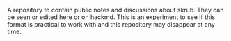 A repository to contain public notes and discussions about skrub.
They can be seen or edited here or on hackmd.
This is an experiment to see if this format is practical to work with and this repository may disappear at any time. 
